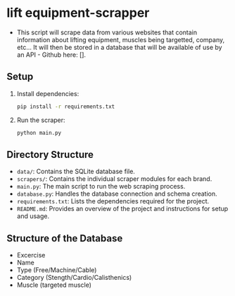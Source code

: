 # lift equipment-scrapper
- This script will scrape data from various websites that contain information about lifting equipment, muscles being targetted, company, etc... It will then be stored in a database that will be available of use by an API - Github here: [].

## Setup

1. Install dependencies:
    ```bash
    pip install -r requirements.txt
    ```

2. Run the scraper:
    ```bash
    python main.py
    ```

## Directory Structure

- `data/`: Contains the SQLite database file.
- `scrapers/`: Contains the individual scraper modules for each brand.
- `main.py`: The main script to run the web scraping process.
- `database.py`: Handles the database connection and schema creation.
- `requirements.txt`: Lists the dependencies required for the project.
- `README.md`: Provides an overview of the project and instructions for setup and usage.

## Structure of the Database

- Excercise
-   Name
-   Type (Free/Machine/Cable)
-   Category (Stength/Cardio/Calisthenics)
-   Muscle (targeted muscle)
    
